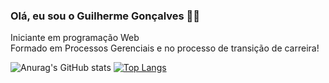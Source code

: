 ### Olá, eu sou o Guilherme Gonçalves 🖖🏻



Iniciante em programação Web <br>
Formado em Processos Gerenciais e no processo de transição de carreira!<br>


![Anurag's GitHub stats](https://github-readme-stats.vercel.app/api?username=guigonca&show_icons=true&theme=github_dark)
[![Top Langs](https://github-readme-stats.vercel.app/api/top-langs/?username=guigonca&layout=compact&theme=github_dark)](https://github.com/guigonca/github-readme-stats)

